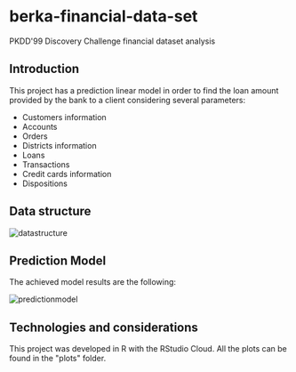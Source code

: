 # berka-financial-data-set
PKDD'99 Discovery Challenge financial dataset analysis

## Introduction
This project has a prediction linear model in order to find the loan amount provided by the bank to a client considering several parameters:

* Customers information
* Accounts
* Orders
* Districts information
* Loans
* Transactions
* Credit cards information
* Dispositions

## Data structure
![datastructure](https://i.imgur.com/QXNA9E7.png)

## Prediction Model
The achieved model results are the following:

![predictionmodel](https://i.imgur.com/uMPhLdE.png)

## Technologies and considerations
This project was developed in R with the RStudio Cloud. All the plots can be found in the "plots" folder.
